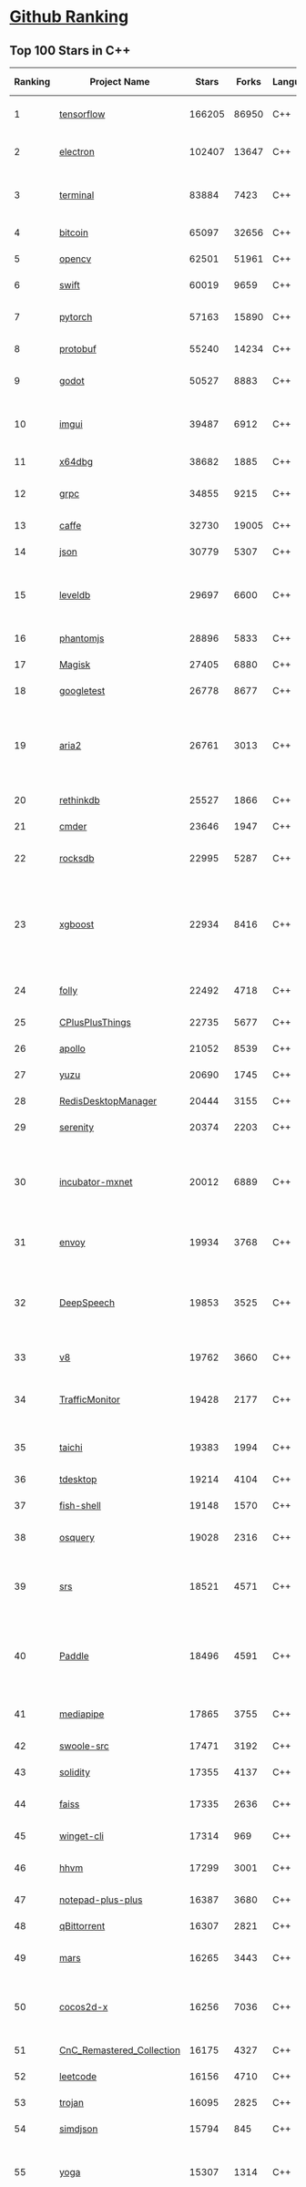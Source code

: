 [Github Ranking](../README.md)
==========

## Top 100 Stars in C\+\+

| Ranking | Project Name | Stars | Forks | Language | Open Issues | Description | Last Commit |
| ------- | ------------ | ----- | ----- | -------- | ----------- | ----------- | ----------- |
| 1 | [tensorflow](https://github.com/tensorflow/tensorflow) | 166205 | 86950 | C++ | 2094 | An Open Source Machine Learning Framework for Everyone | 2022-07-06T11:32:57Z |
| 2 | [electron](https://github.com/electron/electron) | 102407 | 13647 | C++ | 1576 | :electron: Build cross-platform desktop apps with JavaScript, HTML, and CSS | 2022-07-06T00:20:59Z |
| 3 | [terminal](https://github.com/microsoft/terminal) | 83884 | 7423 | C++ | 1471 | The new Windows Terminal and the original Windows console host, all in the same place! | 2022-07-06T11:50:42Z |
| 4 | [bitcoin](https://github.com/bitcoin/bitcoin) | 65097 | 32656 | C++ | 585 | Bitcoin Core integration/staging tree | 2022-07-06T10:34:29Z |
| 5 | [opencv](https://github.com/opencv/opencv) | 62501 | 51961 | C++ | 2082 | Open Source Computer Vision Library | 2022-07-06T09:23:10Z |
| 6 | [swift](https://github.com/apple/swift) | 60019 | 9659 | C++ | 5435 | The Swift Programming Language | 2022-07-06T12:00:32Z |
| 7 | [pytorch](https://github.com/pytorch/pytorch) | 57163 | 15890 | C++ | 8683 | Tensors and Dynamic neural networks in Python with strong GPU acceleration | 2022-07-06T11:59:34Z |
| 8 | [protobuf](https://github.com/protocolbuffers/protobuf) | 55240 | 14234 | C++ | 844 | Protocol Buffers - Google's data interchange format | 2022-07-06T11:38:00Z |
| 9 | [godot](https://github.com/godotengine/godot) | 50527 | 8883 | C++ | 6180 | Godot Engine – Multi-platform 2D and 3D game engine | 2022-07-06T11:27:25Z |
| 10 | [imgui](https://github.com/ocornut/imgui) | 39487 | 6912 | C++ | 634 | Dear ImGui: Bloat-free Graphical User interface for C++ with minimal dependencies | 2022-07-05T23:01:20Z |
| 11 | [x64dbg](https://github.com/x64dbg/x64dbg) | 38682 | 1885 | C++ | 497 | An open-source x64/x32 debugger for windows. | 2022-07-05T06:59:50Z |
| 12 | [grpc](https://github.com/grpc/grpc) | 34855 | 9215 | C++ | 638 | The C based gRPC (C++, Python, Ruby, Objective-C, PHP, C#) | 2022-07-06T08:48:38Z |
| 13 | [caffe](https://github.com/BVLC/caffe) | 32730 | 19005 | C++ | 891 | Caffe: a fast open framework for deep learning. | 2022-03-31T09:55:07Z |
| 14 | [json](https://github.com/nlohmann/json) | 30779 | 5307 | C++ | 24 | JSON for Modern C++ | 2022-07-06T05:09:35Z |
| 15 | [leveldb](https://github.com/google/leveldb) | 29697 | 6600 | C++ | 161 | LevelDB is a fast key-value storage library written at Google that provides an ordered mapping from string keys to string values. | 2022-07-02T15:34:47Z |
| 16 | [phantomjs](https://github.com/ariya/phantomjs) | 28896 | 5833 | C++ | 15 | Scriptable Headless Browser | 2022-06-13T20:13:55Z |
| 17 | [Magisk](https://github.com/topjohnwu/Magisk) | 27405 | 6880 | C++ | 26 | The Magic Mask for Android | 2022-07-06T08:16:30Z |
| 18 | [googletest](https://github.com/google/googletest) | 26778 | 8677 | C++ | 219 | GoogleTest - Google Testing and Mocking Framework | 2022-07-04T18:43:49Z |
| 19 | [aria2](https://github.com/aria2/aria2) | 26761 | 3013 | C++ | 880 | aria2 is a lightweight multi-protocol & multi-source, cross platform download utility operated in command-line. It supports HTTP/HTTPS, FTP, SFTP, BitTorrent and Metalink. | 2022-07-01T01:36:26Z |
| 20 | [rethinkdb](https://github.com/rethinkdb/rethinkdb) | 25527 | 1866 | C++ | 1342 | The open-source database for the realtime web. | 2022-07-04T13:34:55Z |
| 21 | [cmder](https://github.com/cmderdev/cmder) | 23646 | 1947 | C++ | 14 | Lovely console emulator package for Windows | 2022-06-13T22:00:14Z |
| 22 | [rocksdb](https://github.com/facebook/rocksdb) | 22995 | 5287 | C++ | 438 | A library that provides an embeddable, persistent key-value store for fast storage. | 2022-07-06T11:50:43Z |
| 23 | [xgboost](https://github.com/dmlc/xgboost) | 22934 | 8416 | C++ | 259 | Scalable, Portable and Distributed Gradient Boosting (GBDT, GBRT or GBM) Library,  for Python, R, Java, Scala, C++ and more. Runs on single machine, Hadoop, Spark, Dask, Flink and DataFlow | 2022-07-06T11:14:34Z |
| 24 | [folly](https://github.com/facebook/folly) | 22492 | 4718 | C++ | 321 | An open-source C++ library developed and used at Facebook. | 2022-07-06T04:44:31Z |
| 25 | [CPlusPlusThings](https://github.com/Light-City/CPlusPlusThings) | 22735 | 5677 | C++ | 6 | C++那些事 | 2022-06-15T17:19:22Z |
| 26 | [apollo](https://github.com/ApolloAuto/apollo) | 21052 | 8539 | C++ | 1138 | An open autonomous driving platform | 2022-07-04T09:19:29Z |
| 27 | [yuzu](https://github.com/yuzu-emu/yuzu) | 20690 | 1745 | C++ | 935 | Nintendo Switch Emulator | 2022-07-06T05:33:28Z |
| 28 | [RedisDesktopManager](https://github.com/uglide/RedisDesktopManager) | 20444 | 3155 | C++ | 40 | :wrench: Cross-platform Developer GUI for Redis | 2022-06-15T18:22:45Z |
| 29 | [serenity](https://github.com/SerenityOS/serenity) | 20374 | 2203 | C++ | 516 | The Serenity Operating System 🐞 | 2022-07-06T10:23:23Z |
| 30 | [incubator-mxnet](https://github.com/apache/incubator-mxnet) | 20012 | 6889 | C++ | 1783 | Lightweight, Portable, Flexible Distributed/Mobile Deep Learning with Dynamic, Mutation-aware Dataflow Dep Scheduler; for Python, R, Julia, Scala, Go, Javascript and more | 2022-07-06T11:40:34Z |
| 31 | [envoy](https://github.com/envoyproxy/envoy) | 19934 | 3768 | C++ | 1183 | Cloud-native high-performance edge/middle/service proxy | 2022-07-06T10:49:47Z |
| 32 | [DeepSpeech](https://github.com/mozilla/DeepSpeech) | 19853 | 3525 | C++ | 107 | DeepSpeech is an open source embedded (offline, on-device) speech-to-text engine which can run in real time on devices ranging from a Raspberry Pi 4 to high power GPU servers. | 2022-06-25T22:22:02Z |
| 33 | [v8](https://github.com/v8/v8) | 19762 | 3660 | C++ | 0 | The official mirror of the V8 Git repository | 2022-04-01T06:59:50Z |
| 34 | [TrafficMonitor](https://github.com/zhongyang219/TrafficMonitor) | 19428 | 2177 | C++ | 612 | 这是一个用于显示当前网速、CPU及内存利用率的桌面悬浮窗软件，并支持任务栏显示，支持更换皮肤。 | 2022-06-21T23:56:54Z |
| 35 | [taichi](https://github.com/taichi-dev/taichi) | 19383 | 1994 | C++ | 460 | Productive & portable high-performance programming in Python. | 2022-07-06T10:35:26Z |
| 36 | [tdesktop](https://github.com/telegramdesktop/tdesktop) | 19214 | 4104 | C++ | 783 | Telegram Desktop messaging app | 2022-07-02T18:08:29Z |
| 37 | [fish-shell](https://github.com/fish-shell/fish-shell) | 19148 | 1570 | C++ | 452 | The user-friendly command line shell. | 2022-07-04T20:45:02Z |
| 38 | [osquery](https://github.com/osquery/osquery) | 19028 | 2316 | C++ | 500 | SQL powered operating system instrumentation, monitoring, and analytics. | 2022-07-06T02:21:50Z |
| 39 | [srs](https://github.com/ossrs/srs) | 18521 | 4571 | C++ | 200 | SRS is a simple, high efficiency and realtime video server, supports RTMP, WebRTC, HLS, HTTP-FLV and SRT. | 2022-07-05T13:09:26Z |
| 40 | [Paddle](https://github.com/PaddlePaddle/Paddle) | 18496 | 4591 | C++ | 2070 | PArallel Distributed Deep LEarning: Machine Learning Framework from Industrial Practice （『飞桨』核心框架，深度学习&机器学习高性能单机、分布式训练和跨平台部署） | 2022-07-06T11:55:42Z |
| 41 | [mediapipe](https://github.com/google/mediapipe) | 17865 | 3755 | C++ | 353 | Cross-platform, customizable ML solutions for live and streaming media. | 2022-06-29T18:49:43Z |
| 42 | [swoole-src](https://github.com/swoole/swoole-src) | 17471 | 3192 | C++ | 72 | 🚀 Coroutine-based concurrency library for PHP | 2022-07-04T09:19:46Z |
| 43 | [solidity](https://github.com/ethereum/solidity) | 17355 | 4137 | C++ | 1010 | Solidity, the Smart Contract Programming Language | 2022-07-06T10:43:37Z |
| 44 | [faiss](https://github.com/facebookresearch/faiss) | 17335 | 2636 | C++ | 186 | A library for efficient similarity search and clustering of dense vectors. | 2022-07-05T15:49:24Z |
| 45 | [winget-cli](https://github.com/microsoft/winget-cli) | 17314 | 969 | C++ | 506 | Windows Package Manager CLI (aka winget) | 2022-07-05T22:34:39Z |
| 46 | [hhvm](https://github.com/facebook/hhvm) | 17299 | 3001 | C++ | 592 | A virtual machine for executing programs written in Hack. | 2022-07-06T10:25:29Z |
| 47 | [notepad-plus-plus](https://github.com/notepad-plus-plus/notepad-plus-plus) | 16387 | 3680 | C++ | 1695 | Notepad++ official repository | 2022-07-06T10:36:38Z |
| 48 | [qBittorrent](https://github.com/qbittorrent/qBittorrent) | 16307 | 2821 | C++ | 2825 | qBittorrent BitTorrent client | 2022-07-06T05:11:11Z |
| 49 | [mars](https://github.com/Tencent/mars) | 16265 | 3443 | C++ | 337 | Mars is a cross-platform network component  developed by WeChat. | 2022-06-23T06:37:42Z |
| 50 | [cocos2d-x](https://github.com/cocos2d/cocos2d-x) | 16256 | 7036 | C++ | 1389 | Cocos2d-x is a suite of open-source, cross-platform, game-development tools used by millions of developers all over the world. | 2022-06-19T09:43:44Z |
| 51 | [CnC_Remastered_Collection](https://github.com/electronicarts/CnC_Remastered_Collection) | 16175 | 4327 | C++ | 74 | None | 2022-06-23T00:07:36Z |
| 52 | [leetcode](https://github.com/haoel/leetcode) | 16156 | 4710 | C++ | 21 | LeetCode Problems' Solutions  | 2022-05-25T07:54:30Z |
| 53 | [trojan](https://github.com/trojan-gfw/trojan) | 16095 | 2825 | C++ | 38 | An unidentifiable mechanism that helps you bypass GFW. | 2022-06-02T21:47:58Z |
| 54 | [simdjson](https://github.com/simdjson/simdjson) | 15794 | 845 | C++ | 119 | Parsing gigabytes of JSON per second  | 2022-07-05T01:57:47Z |
| 55 | [yoga](https://github.com/facebook/yoga) | 15307 | 1314 | C++ | 239 | Yoga is a cross-platform layout engine which implements Flexbox. Follow https://twitter.com/yogalayout for updates. | 2022-06-24T08:03:45Z |
| 56 | [Catch2](https://github.com/catchorg/Catch2) | 15278 | 2613 | C++ | 319 | A modern, C++-native, test framework for unit-tests, TDD and BDD - using C++14, C++17 and later (C++11 support is in v2.x branch, and C++03 on the Catch1.x branch) | 2022-07-05T12:25:18Z |
| 57 | [lottie-react-native](https://github.com/lottie-react-native/lottie-react-native) | 15155 | 1696 | C++ | 142 | Lottie wrapper for React Native. | 2022-07-01T18:27:20Z |
| 58 | [spdlog](https://github.com/gabime/spdlog) | 14973 | 3186 | C++ | 33 | Fast C++ logging library. | 2022-07-01T07:53:05Z |
| 59 | [ncnn](https://github.com/Tencent/ncnn) | 14882 | 3516 | C++ | 716 | ncnn is a high-performance neural network inference framework optimized for the mobile platform | 2022-07-06T10:04:02Z |
| 60 | [react-native-windows](https://github.com/microsoft/react-native-windows) | 14854 | 1084 | C++ | 695 | A framework for building native Windows apps with React. | 2022-07-06T02:13:43Z |
| 61 | [leetcode](https://github.com/haoel/leetcode) | 16156 | 4710 | C++ | 21 | LeetCode Problems' Solutions  | 2022-05-25T07:54:30Z |
| 62 | [trojan](https://github.com/trojan-gfw/trojan) | 16095 | 2825 | C++ | 38 | An unidentifiable mechanism that helps you bypass GFW. | 2022-06-02T21:47:58Z |
| 63 | [simdjson](https://github.com/simdjson/simdjson) | 15794 | 845 | C++ | 119 | Parsing gigabytes of JSON per second  | 2022-07-05T01:57:47Z |
| 64 | [yoga](https://github.com/facebook/yoga) | 15307 | 1314 | C++ | 239 | Yoga is a cross-platform layout engine which implements Flexbox. Follow https://twitter.com/yogalayout for updates. | 2022-06-24T08:03:45Z |
| 65 | [Catch2](https://github.com/catchorg/Catch2) | 15278 | 2613 | C++ | 319 | A modern, C++-native, test framework for unit-tests, TDD and BDD - using C++14, C++17 and later (C++11 support is in v2.x branch, and C++03 on the Catch1.x branch) | 2022-07-05T12:25:18Z |
| 66 | [lottie-react-native](https://github.com/lottie-react-native/lottie-react-native) | 15155 | 1696 | C++ | 142 | Lottie wrapper for React Native. | 2022-07-01T18:27:20Z |
| 67 | [ncnn](https://github.com/Tencent/ncnn) | 14882 | 3516 | C++ | 716 | ncnn is a high-performance neural network inference framework optimized for the mobile platform | 2022-07-06T10:04:02Z |
| 68 | [react-native-windows](https://github.com/microsoft/react-native-windows) | 14854 | 1084 | C++ | 695 | A framework for building native Windows apps with React. | 2022-07-06T02:13:43Z |
| 69 | [Karabiner-Elements](https://github.com/pqrs-org/Karabiner-Elements) | 14849 | 771 | C++ | 554 | Karabiner-Elements is a powerful utility for keyboard customization on macOS Sierra (10.12) or later. | 2022-07-04T23:37:38Z |
| 70 | [fmt](https://github.com/fmtlib/fmt) | 14481 | 1761 | C++ | 13 | A modern formatting library | 2022-07-06T02:07:39Z |
| 71 | [Arduino](https://github.com/esp8266/Arduino) | 14177 | 12537 | C++ | 244 | ESP8266 core for Arduino | 2022-07-05T20:54:41Z |
| 72 | [dogecoin](https://github.com/dogecoin/dogecoin) | 14091 | 2593 | C++ | 121 | very currency | 2022-07-06T03:05:04Z |
| 73 | [tinyrenderer](https://github.com/ssloy/tinyrenderer) | 14001 | 1322 | C++ | 31 | A brief computer graphics / rendering course | 2022-01-13T17:24:36Z |
| 74 | [LightGBM](https://github.com/microsoft/LightGBM) | 13958 | 3570 | C++ | 200 | A fast, distributed, high performance gradient boosting (GBT, GBDT, GBRT, GBM or MART) framework based on decision tree algorithms, used for ranking, classification and many other machine learning tasks. | 2022-07-04T23:47:10Z |
| 75 | [libphonenumber](https://github.com/google/libphonenumber) | 13946 | 1864 | C++ | 0 | Google's common Java, C++ and JavaScript library for parsing, formatting, and validating international phone numbers. | 2022-07-06T11:01:14Z |
| 76 | [xbmc](https://github.com/xbmc/xbmc) | 13940 | 5945 | C++ | 642 | Kodi is an award-winning free and open source home theater/media center software and entertainment hub for digital media. With its beautiful interface and powerful skinning engine, it's available for Android, BSD, Linux, macOS, iOS, tvOS and Windows. | 2022-07-06T08:40:36Z |
| 77 | [incubator-weex](https://github.com/apache/incubator-weex) | 13936 | 1852 | C++ | 232 | Apache Weex (Incubating) | 2021-05-31T09:47:25Z |
| 78 | [uWebSockets](https://github.com/uNetworking/uWebSockets) | 13944 | 1556 | C++ | 23 | Simple, secure & standards compliant web server for the most demanding of applications | 2022-06-05T13:15:10Z |
| 79 | [Qv2ray](https://github.com/Qv2ray/Qv2ray) | 13821 | 2935 | C++ | 23 | :star: Linux / Windows / macOS 跨平台 V2Ray 客户端 \| 支持 VMess / VLESS / SSR / Trojan / Trojan-Go / NaiveProxy / HTTP / HTTPS / SOCKS5 \| 使用 C++ / Qt 开发 \| 可拓展插件式设计 :star: | 2022-03-31T23:39:04Z |
| 80 | [Marlin](https://github.com/MarlinFirmware/Marlin) | 13430 | 16924 | C++ | 598 | Marlin is an optimized firmware for RepRap 3D printers based on the Arduino platform. \| Many commercial 3D printers come with Marlin installed. Check with your vendor if you need source code for your specific machine. | 2022-07-06T11:25:10Z |
| 81 | [dogecoin](https://github.com/dogecoin/dogecoin) | 14091 | 2593 | C++ | 121 | very currency | 2022-07-06T03:05:04Z |
| 82 | [tinyrenderer](https://github.com/ssloy/tinyrenderer) | 14001 | 1322 | C++ | 31 | A brief computer graphics / rendering course | 2022-01-13T17:24:36Z |
| 83 | [LightGBM](https://github.com/microsoft/LightGBM) | 13958 | 3570 | C++ | 200 | A fast, distributed, high performance gradient boosting (GBT, GBDT, GBRT, GBM or MART) framework based on decision tree algorithms, used for ranking, classification and many other machine learning tasks. | 2022-07-04T23:47:10Z |
| 84 | [libphonenumber](https://github.com/google/libphonenumber) | 13946 | 1864 | C++ | 0 | Google's common Java, C++ and JavaScript library for parsing, formatting, and validating international phone numbers. | 2022-07-06T11:01:14Z |
| 85 | [xbmc](https://github.com/xbmc/xbmc) | 13940 | 5945 | C++ | 642 | Kodi is an award-winning free and open source home theater/media center software and entertainment hub for digital media. With its beautiful interface and powerful skinning engine, it's available for Android, BSD, Linux, macOS, iOS, tvOS and Windows. | 2022-07-06T08:40:36Z |
| 86 | [incubator-weex](https://github.com/apache/incubator-weex) | 13936 | 1852 | C++ | 232 | Apache Weex (Incubating) | 2021-05-31T09:47:25Z |
| 87 | [uWebSockets](https://github.com/uNetworking/uWebSockets) | 13944 | 1556 | C++ | 23 | Simple, secure & standards compliant web server for the most demanding of applications | 2022-06-05T13:15:10Z |
| 88 | [Qv2ray](https://github.com/Qv2ray/Qv2ray) | 13821 | 2935 | C++ | 23 | :star: Linux / Windows / macOS 跨平台 V2Ray 客户端 \| 支持 VMess / VLESS / SSR / Trojan / Trojan-Go / NaiveProxy / HTTP / HTTPS / SOCKS5 \| 使用 C++ / Qt 开发 \| 可拓展插件式设计 :star: | 2022-03-31T23:39:04Z |
| 89 | [Marlin](https://github.com/MarlinFirmware/Marlin) | 13430 | 16924 | C++ | 598 | Marlin is an optimized firmware for RepRap 3D printers based on the Arduino platform. \| Many commercial 3D printers come with Marlin installed. Check with your vendor if you need source code for your specific machine. | 2022-07-06T11:25:10Z |
| 90 | [incubator-brpc](https://github.com/apache/incubator-brpc) | 13307 | 3351 | C++ | 468 | Industrial-grade RPC framework used throughout Baidu, with 1,000,000+ instances and thousands kinds of services. "brpc" means "better RPC". | 2022-07-05T12:37:59Z |
| 91 | [AirSim](https://github.com/microsoft/AirSim) | 13259 | 3778 | C++ | 506 | Open source simulator for autonomous vehicles built on Unreal Engine / Unity, from Microsoft AI & Research | 2022-07-04T15:34:41Z |
| 92 | [3d-game-shaders-for-beginners](https://github.com/lettier/3d-game-shaders-for-beginners) | 13281 | 1017 | C++ | 14 | 🎮 A step-by-step guide to implementing SSAO, depth of field, lighting, normal mapping, and more for your 3D game. | 2022-01-30T20:43:26Z |
| 93 | [keepassxc](https://github.com/keepassxreboot/keepassxc) | 13225 | 1061 | C++ | 522 | KeePassXC is a cross-platform community-driven port of the Windows application “Keepass Password Safe”. | 2022-07-06T07:09:38Z |
| 94 | [ImHex](https://github.com/WerWolv/ImHex) | 13057 | 690 | C++ | 47 | 🔍 A Hex Editor for Reverse Engineers, Programmers and people who value their retinas when working at 3 AM. | 2022-07-06T09:52:32Z |
| 95 | [cosmos](https://github.com/OpenGenus/cosmos) | 13041 | 3437 | C++ | 965 | Hacktoberfest 2021 \| World's largest Contributor driven code dataset \| Algorithms that run our universe \| Your personal library of every algorithm and data structure code that you will ever encounter \| | 2022-05-06T19:48:51Z |
| 96 | [onnx](https://github.com/onnx/onnx) | 12830 | 2831 | C++ | 217 | Open standard for machine learning interoperability | 2022-07-06T07:19:47Z |
| 97 | [Sourcetrail](https://github.com/CoatiSoftware/Sourcetrail) | 12760 | 1053 | C++ | 356 | Sourcetrail - free and open-source interactive source explorer | 2021-12-13T18:24:17Z |
| 98 | [guetzli](https://github.com/google/guetzli) | 12692 | 1017 | C++ | 103 | Perceptual JPEG encoder | 2022-01-03T07:53:09Z |
| 99 | [tink](https://github.com/google/tink) | 12456 | 1119 | C++ | 103 | Tink is a multi-language, cross-platform, open source library that provides cryptographic APIs that are secure, easy to use correctly, and hard(er) to misuse. | 2022-06-25T10:28:01Z |
| 100 | [arangodb](https://github.com/arangodb/arangodb) | 12388 | 768 | C++ | 609 | 🥑 ArangoDB is a native multi-model database with flexible data models for documents, graphs, and key-values. Build high performance applications using a convenient SQL-like query language or JavaScript extensions. | 2022-07-06T11:31:16Z |

